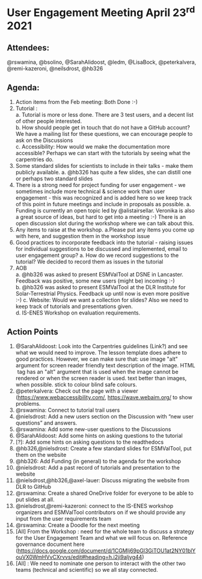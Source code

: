 # User Engagement Meeting April 23<sup>rd</sup> 2021 

## Attendees: 
@rswamina, 
@bsolino, 
@SarahAlidoost, 
@ledm, 
@LisaBock, 
@peterkalvera, 
@remi-kazeroni, 
@neilsdrost, 
@hb326

## Agenda:

1. Action items from the Feb meeting: Both Done :-)
2. Tutorial :   
  a. Tutorial is more or less done. There are 3 test users, and a decent list of other people interested.  
  b. How should people get in touch that do not have a GitHub account?  We have a mailing list for these questions, 
  we can encourage people to ask on the Discussions  
  c. Accessibility: How would we make the documentation more accessible? Perhaps we can start with the tutorials by seeing what the carpentries do.
3. Some standard slides for scientists to include in their talks - make them publicly available.
   a.  @hb326 has quite a few slides, she can distill one or perhaps two standard slides
4. There is a strong need for project funding for user engagement - we sometimes include more technical & science work than user engagement - 
  this was recognized and is added here so we keep track of this point in future meetings and include in proposals as possible.
  a. Funding is currently an open topic led by @alistairsellar. Veronika is also a great source of ideas, but hard to get into a meeting :-) 
   There is an open discussion slot during the workshop where we can talk about this.
5. Any items to raise at the workshop.
  a.Please put any items you come up with here, and suggestion them in the workshop issue  
6. Good practices to incorporate feedback into the tutorial -  raising issues for individual suggestions to be discussed and implemented, email to user engagement group?
   a. How do we record suggestions to the tutorial? We decided to record them as issues in the tutorial  
7. AOB  
  a. @hb326 was asked to present ESMValTool at DSNE in Lancaster. Feedback was positive, some new users (might be) incoming :-)   
  b. @hb326 was asked to present ESMValTool at the DLR Institute for Solar-Terrestrial Physics. Feedback up until now is even more positive :-) 
  c. Website: Would we want a collection for slides? Also we need to keep track of tutorials and presentations given.  
  d. IS-ENES Workshop on evaluation requirements.  


## Action Points
1. @SarahAlidoost: Look into the Carpentries guidelines (Link?) and see what we would need to improve.
   The lesson template does adhere to good practices. However, we can make sure that: 
   use image "alt" argument for screen reader friendly text description of the image. HTML <img> tag has an "alt" argument that is used when the image cannot be rendered or when the screen reader is used. 
   text better than images, when possible. stick to colour blind safe colours.
2. @peterkalvera: Check out the page with a viewer (https://www.webaccessibility.com/,  https://wave.webaim.org/  to show problems.
3. @rswamina: Connect to tutorial trail users
4. @nielsdrost: Add a new users section on the Discussion with “new user questions” and answers.
5. @rswamina: Add some new-user questions to the Discussions
6. @SarahAlidoost: Add some hints on asking questions to the tutorial
7. [?]: Add some hints on asking questions to the readthedocs
8. @hb326,@nielsdrost: Create a few standard slides for ESMValTool, put them on the website
9. @hb326: Add Funding (in general) to the agenda for the workshop
10. @nielsdrost: Add a past record of tutorials and presentation to the website
11. @nielsdrost,@hb326,@axel-lauer: Discuss migrating the website from DLR to GitHub
12. @rswamina: Create a shared OneDrive folder for everyone to be able to put slides at all.
13. @nielsdrost,@remi-kazeroni: connect to the IS-ENES workshop organizers and ESMValTool contributors on if we should provide any input from the user requirements team
14. @rswamina: Create a Doodle for the next meeting
15. [All] From the Workshop : need for the whole team to discuss a strategy for the User Engagement Team and what we will focus on. Reference governance document here (https://docs.google.com/document/d/1CGMIj69pGl3GiTOU1at2NY01blYouVX0WmHVvCXrvvs/edit#heading=h.i2ji9aljyg44)
16. [All] : We need to nominate one person to interact with the other two teams (technical and scientific) so we all stay connected.

